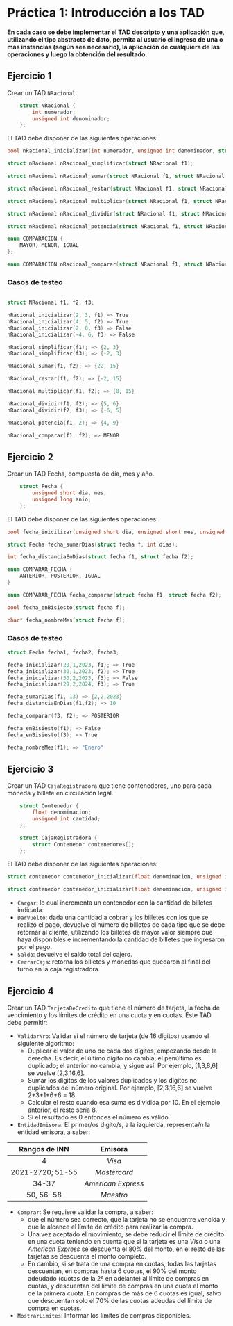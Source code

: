 # Práctica 1: Introducción a los TAD

**En cada caso se debe implementar el TAD descripto y una aplicación que, utilizando el tipo abstracto de dato, permita al usuario el ingreso de una o más instancias (según sea
necesario), la aplicación de cualquiera de las operaciones y luego la obtención del resultado.**

## Ejercicio 1

Crear un TAD `NRacional`.

```c
    struct NRacional {
        int numerador;
        unsigned int denominador;
    };
```

El TAD debe disponer de las siguientes operaciones:

```c
bool nRacional_inicializar(int numerador, unsigned int denominador, struct NRacional f);

struct nRacional nRacional_simplificar(struct NRacional f1);

struct nRacional nRacional_sumar(struct NRacional f1, struct NRacional f2);

struct nRacional nRacional_restar(struct NRacional f1, struct NRacional f2);

struct nRacional nRacional_multiplicar(struct NRacional f1, struct NRacional f2);

struct nRacional nRacional_dividir(struct NRacional f1, struct NRacional f2);

struct nRacional nRacional_potencia(struct NRacional f1, struct NRacional f2);

enum COMPARACION {
    MAYOR, MENOR, IGUAL
};

enum COMPARACION nRacional_comparar(struct NRacional f1, struct NRacional f2);
```

### Casos de testeo

```c

struct NRacional f1, f2, f3;

nRacional_inicializar(2, 3, f1) => True
nRacional_inicializar(4, 5, f2) => True
nRacional_inicializar(2, 0, f3) => False
nRacional_inicializar(-4, 6, f3) => False

nRacional_simplificar(f1); => {2, 3}
nRacional_simplificar(f3); => {-2, 3}

nRacional_sumar(f1, f2); => {22, 15}

nRacional_restar(f1, f2); => {-2, 15}

nRacional_multiplicar(f1, f2); => {8, 15}

nRacional_dividir(f1, f2); => {5, 6}
nRacional_dividir(f2, f3); => {-6, 5}

nRacional_potencia(f1, 2); => {4, 9}

nRacional_comparar(f1, f2); => MENOR
```

## Ejercicio 2

Crear un TAD Fecha, compuesta de día, mes y año.

```c
    struct Fecha {
        unsigned short dia, mes;
        unsigned long anio;
    };
```

El TAD debe disponer de las siguientes operaciones:

```c
bool fecha_inicilizar(unsigned short dia, unsigned short mes, unsigned long anio, struct Fecha f);

struct Fecha fecha_sumarDias(struct fecha f, int dias);

int fecha_distanciaEnDias(struct fecha f1, struct fecha f2);

enum COMPARAR_FECHA {
    ANTERIOR, POSTERIOR, IGUAL
}

enum COMPARAR_FECHA fecha_comparar(struct fecha f1, struct fecha f2);

bool fecha_enBisiesto(struct fecha f);

char* fecha_nombreMes(struct fecha f);
```

### Casos de testeo

```c
struct Fecha fecha1, fecha2, fecha3;

fecha_inicializar(20,1,2023, f1); => True
fecha_inicializar(30,1,2023, f2); => True
fecha_inicializar(30,2,2023, f3); => False
fecha_inicializar(29,2,2024, f3); => True

fecha_sumarDias(f1, 13) => {2,2,2023}
fecha_distanciaEnDias(f1,f2); => 10

fecha_comparar(f3, f2); => POSTERIOR

fecha_enBisiesto(f1); => False
fecha_enBisiesto(f3); => True

fecha_nombreMes(f1); => "Enero"

```

## Ejercicio 3

Crear un TAD `CajaRegistradora` que tiene contenedores, uno para cada moneda y billete en circulación legal.

```c
    struct Contenedor {
        float denominacion;
        unsigned int cantidad;
    };

    struct CajaRegistradora {
        struct Contenedor contenedores[];
    };
```

El TAD debe disponer de las siguientes operaciones:

```c
struct contenedor contenedor_inicializar(float denominacion, unsigned int cantidad);

struct contenedor contenedor_inicializar(float denominacion, unsigned int cantidad);
```

* `Cargar`: lo cual incrementa un contenedor con la cantidad de billetes indicada.
* `DarVuelto`: dada una cantidad a cobrar y los billetes con los que se realizó el pago, devuelve el número de billetes de cada tipo que se debe retornar al cliente, utilizando los billetes de mayor valor siempre que haya disponibles e incrementando la cantidad de billetes que ingresaron por el pago.
* `Saldo`: devuelve el saldo total del cajero.
* `CerrarCaja`: retorna los billetes y monedas que quedaron al final del turno en la caja registradora.

## Ejercicio 4

Crear un TAD `TarjetaDeCredito` que tiene el número de tarjeta, la fecha de vencimiento y los límites de crédito en una cuota y en cuotas. Este TAD debe permitir:

* `ValidarNro`: Validar si el número de tarjeta (de 16 dígitos) usando el siguiente algoritmo:
  * Duplicar el valor de uno de cada dos dígitos, empezando desde la derecha. Es decir, el último dígito no cambia; el penúltimo es duplicado; el anterior no cambia; y sigue así. Por ejemplo, [1,3,8,6] se vuelve [2,3,16,6].
  * Sumar los dígitos de los valores duplicados y los dígitos no duplicados del número original. Por ejemplo, [2,3,16,6] se vuelve 2+3+1+6+6 = 18.
  * Calcular el resto cuando esa suma es dividida por 10. En el ejemplo anterior, el resto sería 8.
  * Si el resultado es 0 entonces el número es válido.
* `EntidadEmisora`: El primer/os digito/s, a la izquierda, representa/n la entidad emisora, a saber:

| Rangos de INN    | Emisora            |
| :--:             | :--:               |
| 4                | *Visa*             |
| 2021-2720; 51-55 | *Mastercard*       |
| 34-37            | *American Express* |
| 50, 56-58        | *Maestro*          |

* `Comprar`: Se requiere validar la compra, a saber:
  * que el número sea correcto, que la tarjeta no se encuentre vencida y que le alcance el límite de crédito para realizar la compra.
  * Una vez aceptado el movimiento, se debe reducir el límite de crédito en una cuota teniendo en cuenta que si la tarjeta es una *Visa* o una *American Express* se descuenta el 80% del monto, en el resto de las tarjetas se descuenta el monto completo.
  * En cambio, si se trata de una compra en cuotas, todas las tarjetas descuentan, en compras hasta 6 cuotas, el 90% del monto adeudado (cuotas de la 2ª en adelante) al límite de compras en cuotas, y descuentan del límite de compras en una cuota el monto de la primera cuota. En compras de más de 6 cuotas es igual, salvo que descuentan solo el 70% de las cuotas adeudas del límite de compra en cuotas.
* `MostrarLimites`: Informar los límites de compras disponibles.
